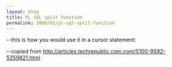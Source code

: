 ```yaml
---
layout: blog
title: PL SQL split function
permalink: 2008/01/pl-sql-split-function
---
```


<script src="https://gist.github.com/860981.js?file=pl_sql_split.sql"></script>

<p>--this is how you would use it in a cursor statement:</p>

<script src="https://gist.github.com/860989.js?file=cursor_pl_sql_split_sample.sql"></script>

<p>--copied from <a href="http://articles.techrepublic.com.com/5100-9592-5259821.html">http://articles.techrepublic.com.com/5100-9592-5259821.html</a></p>
